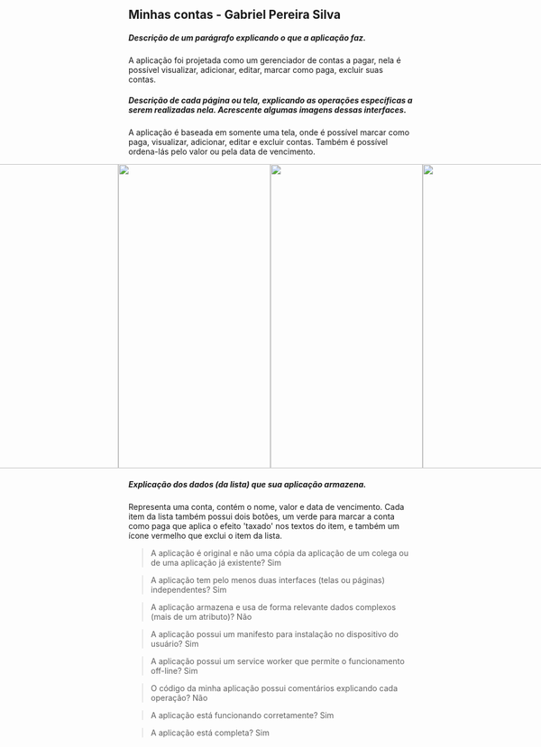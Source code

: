 ## Minhas contas - Gabriel Pereira Silva
##### Descrição de um parágrafo explicando o que a aplicação faz.
A aplicação foi projetada como um gerenciador de contas a pagar, nela é possível visualizar, adicionar, editar, marcar como paga, excluir suas contas.

#####  Descrição de cada página ou tela, explicando as operações específicas a serem realizadas nela. Acrescente algumas imagens dessas interfaces.

A aplicação é baseada em somente uma tela, onde é possível marcar como paga, visualizar, adicionar, editar e excluir contas. Também é possível ordena-lás pelo valor ou pela data de vencimento.

<div style="width: 100%; display: flex; align-items: center; justify-content: center;">  
<img src="https://raw.githubusercontent.com/gabeps2/Projeto-1---Aplica-o-web-progressiva/master/preview/minhas-contas%20(1).jpg" width="270" height="540">
<img src="https://raw.githubusercontent.com/gabeps2/Projeto-1---Aplica-o-web-progressiva/master/preview/minhas-contas%20(2).jpg" width="270" height="540">
<img src="https://raw.githubusercontent.com/gabeps2/Projeto-1---Aplica-o-web-progressiva/master/preview/minhas-contas%20(3).jpg" width="270" height="540">
<img src="https://raw.githubusercontent.com/gabeps2/Projeto-1---Aplica-o-web-progressiva/master/preview/minhas-contas%20(4).jpg" width="270" height="540">
</div>  

##### Explicação dos dados (da lista) que sua aplicação armazena.
Representa uma conta, contém o nome, valor e data de vencimento. Cada item da lista também possui dois botões, um verde para marcar a conta como paga que aplica o efeito 'taxado' nos textos do item, e também um ícone vermelho que exclui o item da lista.

>A aplicação é original e não uma cópia da aplicação de um colega ou de uma aplicação já existente?
Sim

>A aplicação tem pelo menos duas interfaces (telas ou páginas) independentes?
Sim

>A aplicação armazena e usa de forma relevante dados complexos (mais de um atributo)?
Não

>A aplicação possui um manifesto para instalação no dispositivo do usuário?
Sim

>A aplicação possui um service worker que permite o funcionamento off-line?
Sim

>O código da minha aplicação possui comentários explicando cada operação?
Não

>A aplicação está funcionando corretamente?
Sim

> A aplicação está completa?
Sim
